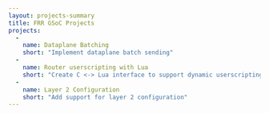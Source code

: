 ```yaml
---
layout: projects-summary
title: FRR GSoC Projects
projects:
  -
    name: Dataplane Batching
    short: "Implement dataplane batch sending"
  -
    name: Router userscripting with Lua
    short: "Create C <-> Lua interface to support dynamic userscripting!"
  -
    name: Layer 2 Configuration
    short: "Add support for layer 2 configuration"
---
```



